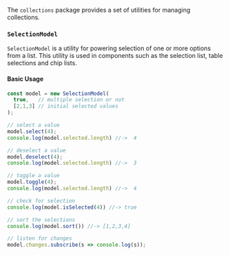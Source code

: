 The `collections` package provides a set of utilities for managing collections.

### `SelectionModel`
`SelectionModel` is a utility for powering selection of one or more options from a list.
This utility is used in components such as the selection list, table selections and chip lists.

#### Basic Usage
```javascript
const model = new SelectionModel(
  true,   // multiple selection or not
  [2,1,3] // initial selected values
);

// select a value
model.select(4);
console.log(model.selected.length) //->  4

// deselect a value
model.deselect(4);
console.log(model.selected.length) //->  3

// toggle a value
model.toggle(4);
console.log(model.selected.length) //->  4

// check for selection
console.log(model.isSelected(4)) //-> true

// sort the selections
console.log(model.sort()) //-> [1,2,3,4]

// listen for changes
model.changes.subscribe(s => console.log(s));
```
